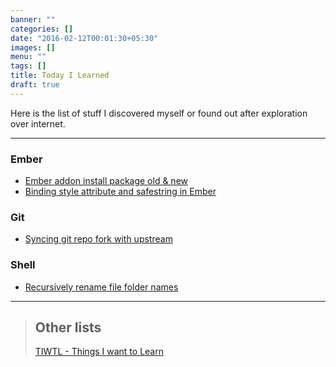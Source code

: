 ```yaml
---
banner: ""
categories: []
date: "2016-02-12T00:01:30+05:30"
images: []
menu: ""
tags: []
title: Today I Learned
draft: true
---
```


Here is the list of stuff I discovered myself or found out after exploration over internet. 

<!--more-->

---
### Ember
- [Ember addon install package old & new](/til/ember/addon-install-package-new-old/)
- [Binding style attribute and safestring in Ember](/til/ember/binding-style-attribute-and-safestring/)


### Git
- [Syncing git repo fork with upstream](/til/git/syncing-git-repo-fork-with-upstream/)

### Shell
- [Recursively rename file folder names](/til/shell/recursively-rename-file-folder-names/)

---

> ## Other lists
> [TIWTL - Things I want to Learn](/things-i-want-to-learn/)
